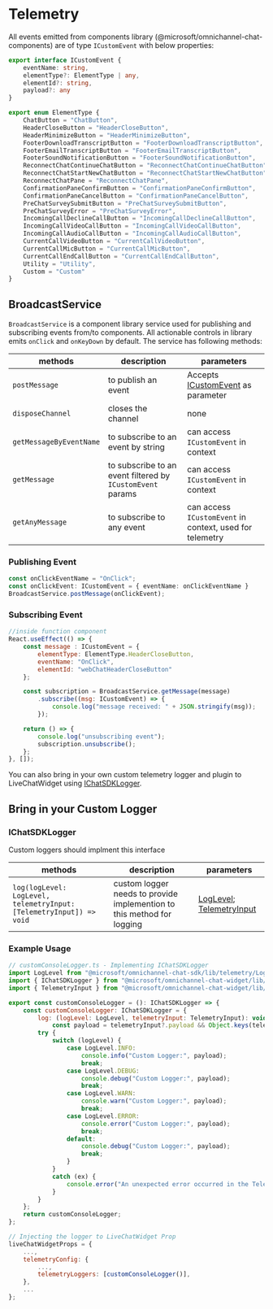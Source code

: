 # Telemetry

All events emitted from components library (@microsoft/omnichannel-chat-components) are of type `ICustomEvent` with below properties:

```ts
export interface ICustomEvent {
    eventName: string,
    elementType?: ElementType | any,
    elementId?: string,
    payload?: any
}

export enum ElementType {
    ChatButton = "ChatButton",
    HeaderCloseButton = "HeaderCloseButton",
    HeaderMinimizeButton = "HeaderMinimizeButton",
    FooterDownloadTranscriptButton = "FooterDownloadTranscriptButton",
    FooterEmailTranscriptButton = "FooterEmailTranscriptButton",
    FooterSoundNotificationButton = "FooterSoundNotificationButton",
    ReconnectChatContinueChatButton = "ReconnectChatContinueChatButton",
    ReconnectChatStartNewChatButton = "ReconnectChatStartNewChatButton",
    ReconnectChatPane = "ReconnectChatPane",
    ConfirmationPaneConfirmButton = "ConfirmationPaneConfirmButton",
    ConfirmationPaneCancelButton = "ConfirmationPaneCancelButton",
    PreChatSurveySubmitButton = "PreChatSurveySubmitButton",
    PreChatSurveyError = "PreChatSurveyError",
    IncomingCallDeclineCallButton = "IncomingCallDeclineCallButton",
    IncomingCallVideoCallButton = "IncomingCallVideoCallButton",
    IncomingCallAudioCallButton = "IncomingCallAudioCallButton",
    CurrentCallVideoButton = "CurrentCallVideoButton",
    CurrentCallMicButton = "CurrentCallMicButton",
    CurrentCallEndCallButton = "CurrentCallEndCallButton",
    Utility = "Utility",
    Custom = "Custom"
}
```

## BroadcastService

`BroadcastService` is a component library service used for publishing and subscribing events from/to components. All actionable controls in library emits `onClick` and `onKeyDown` by default. The service has following methods:

| methods | description | parameters |
| ------- | ----------- | ---------- |
| `postMessage` | to publish an event | Accepts [ICustomEvent](#icustomevent) as parameter
|`disposeChannel` | closes the channel | none
|`getMessageByEventName` | to subscribe to an event by string | can access `ICustomEvent` in context
|`getMessage` | to subscribe to an event filtered by `ICustomEvent` params | can access `ICustomEvent` in context
|`getAnyMessage` | to subscribe to any event | can access `ICustomEvent` in context, used for telemetry

### Publishing Event

```ts
const onClickEventName = "OnClick";
const onClickEvent: ICustomEvent = { eventName: onClickEventName }
BroadcastService.postMessage(onClickEvent);
```

### Subscribing Event

```js
//inside function component
React.useEffect(() => {
    const message : ICustomEvent = {
        elementType: ElementType.HeaderCloseButton,
        eventName: "OnClick",
        elementId: "webChatHeaderCloseButton"
    };

    const subscription = BroadcastService.getMessage(message)
        .subscribe((msg: ICustomEvent) => {
            console.log("message received: " + JSON.stringify(msg));
        });

    return () => {
        console.log("unsubscribing event");
        subscription.unsubscribe();
    };
}, []);
```

You can also bring in your own custom telemetry logger and plugin to LiveChatWidget using [IChatSDKLogger](#ichatsdklogger).

## Bring in your Custom Logger

### IChatSDKLogger

Custom loggers should implment this interface

| methods | description | parameters |
| ------- | ----------- | ---------- |
| `log(logLevel: LogLevel, telemetryInput: [TelemetryInput]) => void` | custom logger needs to provide implemention to this method for logging | [LogLevel](chat-widget\src\common\telemetry\TelemetryConstants.ts); [TelemetryInput](chat-widget\src\common\telemetry\TelemetryConstants.ts) |

### Example Usage

```js
// customConsoleLogger.ts - Implementing IChatSDKLogger
import LogLevel from "@microsoft/omnichannel-chat-sdk/lib/telemetry/LogLevel";
import { IChatSDKLogger } from "@microsoft/omnichannel-chat-widget/lib/types/common/telemetry/interfaces/IChatSDKLogger";
import { TelemetryInput } from "@microsoft/omnichannel-chat-widget/lib/types/common/telemetry/TelemetryConstants";

export const customConsoleLogger = (): IChatSDKLogger => {
    const customConsoleLogger: IChatSDKLogger = {
        log: (logLevel: LogLevel, telemetryInput: TelemetryInput): void => {
            const payload = telemetryInput?.payload && Object.keys(telemetryInput?.payload).length > 0 ? telemetryInput?.payload : "";
        try {
            switch (logLevel) {
                case LogLevel.INFO:
                    console.info("Custom Logger:", payload);
                    break;
                case LogLevel.DEBUG:
                    console.debug("Custom Logger:", payload);
                    break;
                case LogLevel.WARN:
                    console.warn("Custom Logger:", payload);
                    break;
                case LogLevel.ERROR:
                    console.error("Custom Logger:", payload);
                    break;
                default:
                    console.debug("Custom Logger:", payload);
                    break;
                }
            }
            catch (ex) {
                console.error("An unexpected error occurred in the Telemetry client: " + ex);
            }
        }
    };
    return customConsoleLogger;
};

// Injecting the logger to LiveChatWidget Prop
liveChatWidgetProps = {
    ...,
    telemetryConfig: {
        ...,
        telemetryLoggers: [customConsoleLogger()],
    },
    ...
};
```
